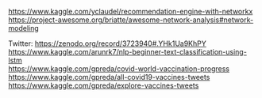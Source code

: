 https://www.kaggle.com/yclaudel/recommendation-engine-with-networkx<br>
https://project-awesome.org/briatte/awesome-network-analysis#network-modeling<br>

Twitter: https://zenodo.org/record/3723940#.YHk1Ua9KhPY<br>
         https://www.kaggle.com/arunrk7/nlp-beginner-text-classification-using-lstm<br>
         https://www.kaggle.com/gpreda/covid-world-vaccination-progress<br>
         https://www.kaggle.com/gpreda/all-covid19-vaccines-tweets<br>
         https://www.kaggle.com/gpreda/explore-vaccines-tweets <br>
         
         
